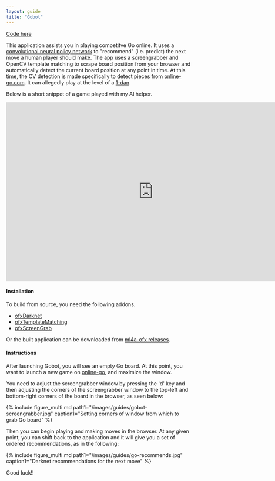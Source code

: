 ```yaml
---
layout: guide
title: "Gobot"
---
```


[Code here](https://github.com/ml4a/ml4a-ofx/tree/master/apps/Gobot)

This application assists you in playing competitve Go online. It uses a [convolutional neural policy network](https://pjreddie.com/darknet/darkgo-go-in-darknet/) to "recommend" (i.e. predict) the next move a human player should make. The app uses a screengrabber and OpenCV template matching to scrape board position from your browser and automatically detect the current board position at any point in time. At this time, the CV detection is made specifically to detect pieces from [online-go.com](https://www.online-go.com). It can allegedly play at the level of a [1-dan](https://en.wikipedia.org/wiki/Go_ranks_and_ratings).

Below is a short snippet of a game played with my AI helper.

<center>
<iframe src="https://player.vimeo.com/video/221420426" width="800" height="488" frameborder="0" webkitallowfullscreen mozallowfullscreen allowfullscreen></iframe>
</center>


#### Installation

To build from source, you need the following addons.

- [ofxDarknet](https://github.com/mrzl/ofxDarknet)
- [ofxTemplateMatching](https://github.com/genekogan/ofxTemplateMatching)
- [ofxScreenGrab](https://github.com/genekogan/ofxScreenGrab)

Or the built application can be downloaded from [ml4a-ofx releases](https://github.com/ml4a/ml4a-ofx/releases).


#### Instructions

After launching Gobot, you will see an empty Go board. At this point, you want to launch a new game on [online-go](https://www.online-go.com), and maximize the window.

You need to adjust the screengrabber window by pressing the 'd' key and then adjusting the corners of the screengrabber window to the top-left and bottom-right corners of the board in the browser, as seen below:

{% include figure_multi.md path1="/images/guides/gobot-screengrabber.jpg" caption1="Setting corners of window from which to grab Go board" %}

Then you can begin playing and making moves in the browser. At any given point, you can shift back to the application and it will give you a set of ordered recommendations, as in the following:

{% include figure_multi.md path1="/images/guides/go-recommends.jpg" caption1="Darknet recommendations for the next move" %}

Good luck!!